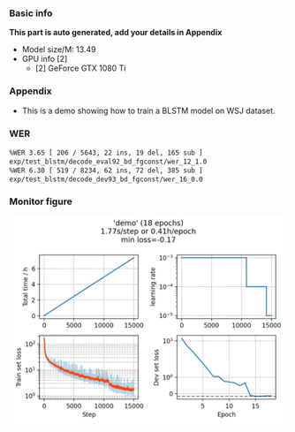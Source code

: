 ### Basic info

**This part is auto generated, add your details in Appendix**

* Model size/M: 13.49
* GPU info \[2\]
  * \[2\] GeForce GTX 1080 Ti

### Appendix

* This is a demo showing how to train a BLSTM model on WSJ dataset.

### WER
```
%WER 3.65 [ 206 / 5643, 22 ins, 19 del, 165 sub ] exp/test_blstm/decode_eval92_bd_fgconst/wer_12_1.0
%WER 6.30 [ 519 / 8234, 62 ins, 72 del, 385 sub ] exp/test_blstm/decode_dev93_bd_fgconst/wer_16_0.0
```

### Monitor figure
![monitor](./monitor.png)
